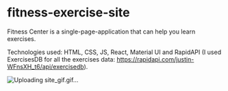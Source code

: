 # fitness-exercise-site
 
Fitness Center is a single-page-application that can help you learn exercises.

Technologies used: HTML, CSS, JS, React, Material UI and RapidAPI (I used ExercisesDB for all the exercises data: https://rapidapi.com/justin-WFnsXH_t6/api/exercisedb).

![Uploading site_gif.gif…]()
